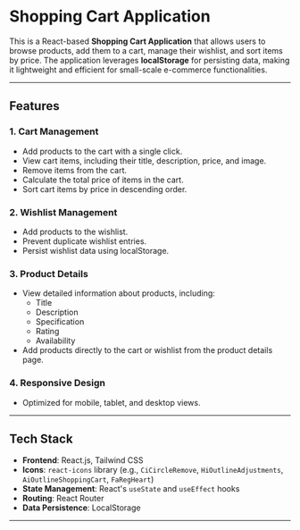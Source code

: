 # **Shopping Cart Application**

This is a React-based **Shopping Cart Application** that allows users to browse products, add them to a cart, manage their wishlist, and sort items by price. The application leverages **localStorage** for persisting data, making it lightweight and efficient for small-scale e-commerce functionalities.

---

## **Features**

### **1. Cart Management**

- Add products to the cart with a single click.
- View cart items, including their title, description, price, and image.
- Remove items from the cart.
- Calculate the total price of items in the cart.
- Sort cart items by price in descending order.

### **2. Wishlist Management**

- Add products to the wishlist.
- Prevent duplicate wishlist entries.
- Persist wishlist data using localStorage.

### **3. Product Details**

- View detailed information about products, including:
  - Title
  - Description
  - Specification
  - Rating
  - Availability
- Add products directly to the cart or wishlist from the product details page.

### **4. Responsive Design**

- Optimized for mobile, tablet, and desktop views.

---

## **Tech Stack**

- **Frontend**: React.js, Tailwind CSS
- **Icons**: `react-icons` library (e.g., `CiCircleRemove`, `HiOutlineAdjustments`, `AiOutlineShoppingCart`, `FaRegHeart`)
- **State Management**: React's `useState` and `useEffect` hooks
- **Routing**: React Router
- **Data Persistence**: LocalStorage

---
